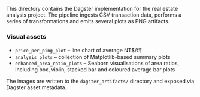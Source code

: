 This directory contains the Dagster implementation for the real estate
analysis project. The pipeline ingests CSV transaction data, performs a
series of transformations and emits several plots as PNG artifacts.

### Visual assets

* `price_per_ping_plot` – line chart of average NT$/坪
* `analysis_plots` – collection of Matplotlib-based summary plots
* `enhanced_area_ratio_plots` – Seaborn visualisations of area ratios,
  including box, violin, stacked bar and coloured average bar plots

The images are written to the `dagster_artifacts/` directory and exposed via
Dagster asset metadata.
